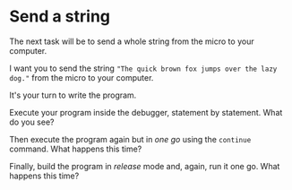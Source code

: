 # Send a string

The next task will be to send a whole string from the micro to your computer.

I want you to send the string `"The quick brown fox jumps over the lazy dog."` from the micro to
your computer.

It's your turn to write the program.

Execute your program inside the debugger, statement by statement. What do you see?

Then execute the program again but in *one go* using the `continue` command. What happens this time?

Finally, build the program in *release* mode and, again, run it one go. What happens this time?
